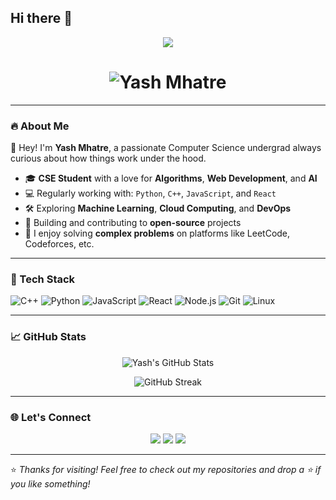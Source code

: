 ## Hi there 👋

<!--
**YashMhatre13/Yashmhatre13** is a ✨ _special_ ✨ repository because its `README.md` (this file) appears on your GitHub profile.

Here are some ideas to get you started:

- 🔭 I’m currently working on ...
- 🌱 I’m currently learning ...
- 👯 I’m looking to collaborate on ...
- 🤔 I’m looking for help with ...
- 💬 Ask me about ...
- 📫 How to reach me: ...
- 😄 Pronouns: ...
- ⚡ Fun fact: ...
-->
<!-- Profile README for GitHub user: YashMhatre13 -->

<p align="center">
  <img src="https://readme-typing-svg.demolab.com?font=Fira+Code&duration=3000&pause=1000&color=F77F00&center=true&vCenter=true&width=435&lines=Hello+There!+%F0%9F%91%8B;I+am+Yash+Mhatre;CSE+Undergrad+%7C+Tech+Enthusiast; alt="Typing SVG" />
</p>

<h1 align="center">
  <img src="https://img.shields.io/badge/Yash%20Mhatre-CSE%20Explorer-ffbf00?style=for-the-badge&logo=codeforces&logoColor=black" alt="Yash Mhatre">
</h1>

---

### 🔥 About Me

👋 Hey! I'm **Yash Mhatre**, a passionate Computer Science undergrad always curious about how things work under the hood.

- 🎓 **CSE Student** with a love for **Algorithms**, **Web Development**, and **AI**
- 💻 Regularly working with: `Python`, `C++`, `JavaScript`, and `React`
- 🛠️ Exploring **Machine Learning**, **Cloud Computing**, and **DevOps**
- 🚀 Building and contributing to **open-source** projects
- 🧠 I enjoy solving **complex problems** on platforms like LeetCode, Codeforces, etc.

---

### 🚀 Tech Stack

![C++](https://img.shields.io/badge/C%2B%2B-00599C?style=for-the-badge&logo=c%2B%2B&logoColor=white)
![Python](https://img.shields.io/badge/Python-FFD43B?style=for-the-badge&logo=python&logoColor=blue)
![JavaScript](https://img.shields.io/badge/JavaScript-F7DF1E?style=for-the-badge&logo=javascript&logoColor=black)
![React](https://img.shields.io/badge/React-20232A?style=for-the-badge&logo=react&logoColor=61DAFB)
![Node.js](https://img.shields.io/badge/Node.js-339933?style=for-the-badge&logo=nodedotjs&logoColor=white)
![Git](https://img.shields.io/badge/Git-F05032?style=for-the-badge&logo=git&logoColor=white)
![Linux](https://img.shields.io/badge/Linux-FCC624?style=for-the-badge&logo=linux&logoColor=black)

---

### 📈 GitHub Stats

<p align="center">
  <img src="https://github-readme-stats.vercel.app/api?username=YashMhatre13&show_icons=true&theme=tokyonight" alt="Yash's GitHub Stats" />
</p>

<p align="center">
  <img src="https://github-readme-streak-stats.herokuapp.com/?user=YashMhatre13&theme=tokyonight" alt="GitHub Streak" />
</p>

---

### 🌐 Let's Connect

<p align="center">
  <a href="https://www.linkedin.com/in/yashmhatre13/" target="_blank"><img src="https://img.shields.io/badge/LinkedIn-0077B5?style=for-the-badge&logo=linkedin&logoColor=white"></a>
  <a href="mailto:yashmhatre1302@gmail.com"><img src="https://img.shields.io/badge/Gmail-D14836?style=for-the-badge&logo=gmail&logoColor=white"></a>
  <a href="https://github.com/YashMhatre13"><img src="https://img.shields.io/badge/GitHub-100000?style=for-the-badge&logo=github&logoColor=white"></a>
</p>

---

⭐️ _Thanks for visiting! Feel free to check out my repositories and drop a ⭐ if you like something!_
